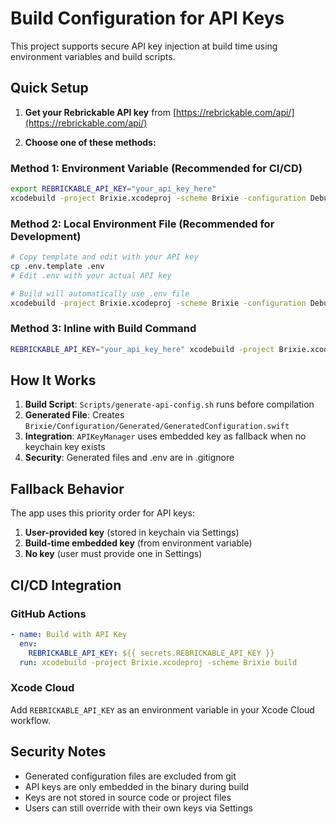 # Build Configuration for API Keys

This project supports secure API key injection at build time using environment variables and build scripts.

## Quick Setup

1. **Get your Rebrickable API key** from [https://rebrickable.com/api/](https://rebrickable.com/api/)

2. **Choose one of these methods:**

### Method 1: Environment Variable (Recommended for CI/CD)
```bash
export REBRICKABLE_API_KEY="your_api_key_here"
xcodebuild -project Brixie.xcodeproj -scheme Brixie -configuration Debug build
```

### Method 2: Local Environment File (Recommended for Development)
```bash
# Copy template and edit with your API key
cp .env.template .env
# Edit .env with your actual API key

# Build will automatically use .env file
xcodebuild -project Brixie.xcodeproj -scheme Brixie -configuration Debug build
```

### Method 3: Inline with Build Command
```bash
REBRICKABLE_API_KEY="your_api_key_here" xcodebuild -project Brixie.xcodeproj -scheme Brixie build
```

## How It Works

1. **Build Script**: `Scripts/generate-api-config.sh` runs before compilation
2. **Generated File**: Creates `Brixie/Configuration/Generated/GeneratedConfiguration.swift`
3. **Integration**: `APIKeyManager` uses embedded key as fallback when no keychain key exists
4. **Security**: Generated files and .env are in .gitignore

## Fallback Behavior

The app uses this priority order for API keys:
1. **User-provided key** (stored in keychain via Settings)
2. **Build-time embedded key** (from environment variable)
3. **No key** (user must provide one in Settings)

## CI/CD Integration

### GitHub Actions
```yaml
- name: Build with API Key
  env:
    REBRICKABLE_API_KEY: ${{ secrets.REBRICKABLE_API_KEY }}
  run: xcodebuild -project Brixie.xcodeproj -scheme Brixie build
```

### Xcode Cloud
Add `REBRICKABLE_API_KEY` as an environment variable in your Xcode Cloud workflow.

## Security Notes

- Generated configuration files are excluded from git
- API keys are only embedded in the binary during build
- Keys are not stored in source code or project files
- Users can still override with their own keys via Settings